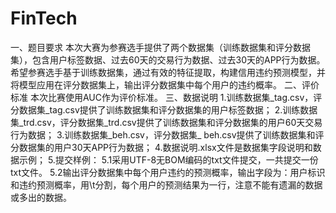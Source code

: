 # FinTech
一、题目要求
  本次大赛为参赛选手提供了两个数据集（训练数据集和评分数据集），包含用户标签数据、过去60天的交易行为数据、过去30天的APP行为数据。
希望参赛选手基于训练数据集，通过有效的特征提取，构建信用违约预测模型，并将模型应用在评分数据集上，输出评分数据集中每个用户的违约概率。
二、评价标准
  本次比赛使用AUC作为评价标准。
三、数据说明
  1.训练数据集_tag.csv，评分数据集_tag.csv提供了训练数据集和评分数据集的用户标签数据；
  2.训练数据集_trd.csv，评分数据集_trd.csv提供了训练数据集和评分数据集的用户60天交易行为数据；
  3.训练数据集_beh.csv，评分数据集_ beh.csv提供了训练数据集和评分数据集的用户30天APP行为数据；
  4.数据说明.xlsx文件是数据集字段说明和数据示例；
  5.提交样例：
    5.1采⽤UTF-8⽆BOM编码的txt⽂件提交，⼀共提交⼀份txt⽂件。
    5.2输出评分数据集中每个用户违约的预测概率，输出字段为：用户标识和违约预测概率，用\t分割，每个用户的预测结果为一行，注意不能有遗漏的数据或多出的数据。
